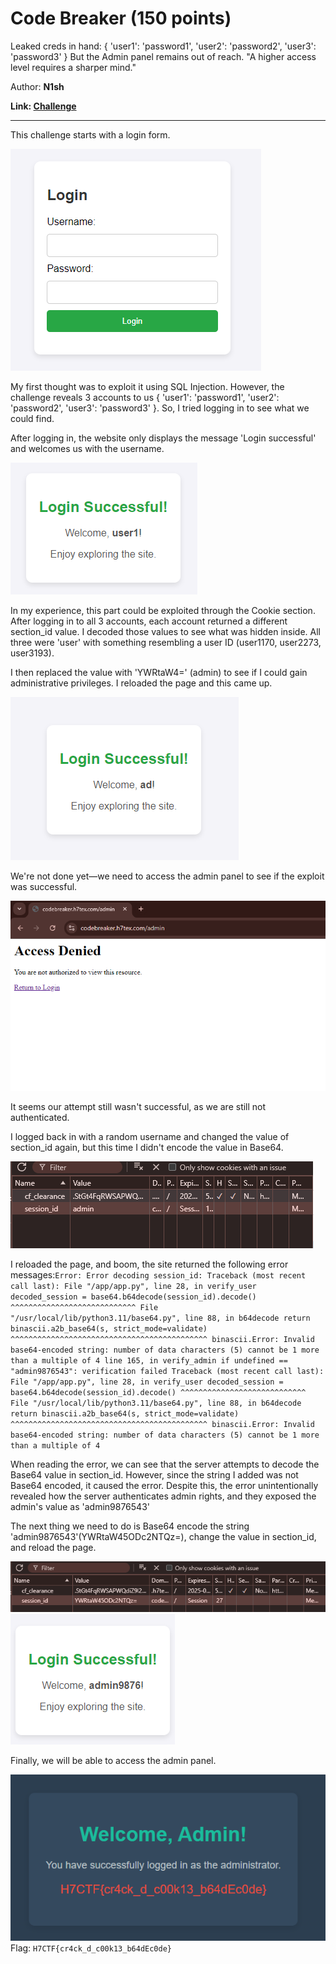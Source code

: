 <h1> Code Breaker (150 points)</h1>
<p> Leaked creds in hand: { 'user1': 'password1', 'user2': 'password2', 'user3': 'password3' } But the Admin panel remains out of reach. "A higher access level requires a sharper mind."</p>
<p> Author: <b>N1sh</b></p>
<b>Link: <a href="https://codebreaker.h7tex.com/"> Challenge </a></b>
<hr>
<p>This challenge starts with a login form. </p>
<img src ="./imgs/codebreaker1.png">
<p>My first thought was to exploit it using SQL Injection. However, the challenge reveals 3 accounts to us { 'user1': 'password1', 'user2': 'password2', 'user3': 'password3' }. So, I tried logging in to see what we could find.</p>
<p>After logging in, the website only displays the message 'Login successful' and welcomes us with the username.</p>
<img src = "./imgs/codebreaker2.png">
<p>In my experience, this part could be exploited through the Cookie section. After logging in to all 3 accounts, each account returned a different section_id value. I decoded those values to see what was hidden inside. All three were 'user' with something resembling a user ID (user1170, user2273, user3193).</p>
<p>I then replaced the value with 'YWRtaW4=' (admin) to see if I could gain administrative privileges. I reloaded the page and this came up.</p>
<img src = "./imgs/codebreaker3.png">
<p>We're not done yet—we need to access the admin panel to see if the exploit was successful.</p>
<img src = "./imgs/codebreaker4.png">
<p>It seems our attempt still wasn't successful, as we are still not authenticated.</p>
<p>I logged back in with a random username and changed the value of section_id again, but this time I didn't encode the value in Base64.</p>
<img src = "./imgs/codebreaker5.png">
<p>I reloaded the page, and boom, the site returned the following error messages:<code>Error: Error decoding session_id: Traceback (most recent call last): File "/app/app.py", line 28, in verify_user decoded_session = base64.b64decode(session_id).decode() ^^^^^^^^^^^^^^^^^^^^^^^^^^^^ File "/usr/local/lib/python3.11/base64.py", line 88, in b64decode return binascii.a2b_base64(s, strict_mode=validate) ^^^^^^^^^^^^^^^^^^^^^^^^^^^^^^^^^^^^^^^^^^^^ binascii.Error: Invalid base64-encoded string: number of data characters (5) cannot be 1 more than a multiple of 4 line 165, in verify_admin if undefined == "admin9876543": verification failed Traceback (most recent call last): File "/app/app.py", line 28, in verify_user decoded_session = base64.b64decode(session_id).decode() ^^^^^^^^^^^^^^^^^^^^^^^^^^^^ File "/usr/local/lib/python3.11/base64.py", line 88, in b64decode return binascii.a2b_base64(s, strict_mode=validate) ^^^^^^^^^^^^^^^^^^^^^^^^^^^^^^^^^^^^^^^^^^^^ binascii.Error: Invalid base64-encoded string: number of data characters (5) cannot be 1 more than a multiple of 4</code></p>
<p>When reading the error, we can see that the server attempts to decode the Base64 value in section_id. However, since the string I added was not Base64 encoded, it caused the error. Despite this, the error unintentionally revealed how the server authenticates admin rights, and they exposed the admin's value as 'admin9876543'</p>
<p>The next thing we need to do is Base64 encode the string 'admin9876543'(YWRtaW45ODc2NTQz=), change the value in section_id, and reload the page.</p>
<img src = "./imgs/codebreaker6.png">
<img src = "./imgs/codebreaker7.png">
<p>Finally, we will be able to access the admin panel.</p>
<img src = "./imgs/codebreaker8.png">
Flag: <code>H7CTF{cr4ck_d_c00k13_b64dEc0de}</code>
